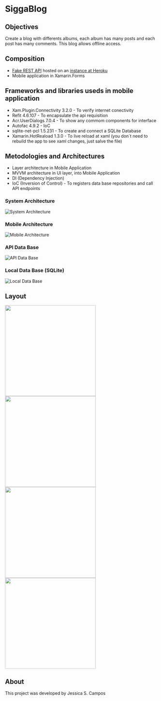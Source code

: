 # SiggaBlog

## Objectives
Create a blog with differents albums, each album has many posts and each post has many comments.
This blog allows offline access.

## Composition
* [Fake REST API](https://github.com/jessik126/siggablog.api) hosted on an [instance at Heroku](https://siggaapi.herokuapp.com)
* Mobile application in Xamarin.Forms

## Frameworks and libraries useds in mobile application
* Xam.Plugin.Connectivity 3.2.0 - To verify internet conectivity
* Refit 4.6.107 - To encapsulate the api requisition
* Acr.UserDialogs 7.0.4 - To show any commom components for interface
* Autofac 4.9.2 - IoC
* sqlite-net-pcl 1.5.231 - To create and connect a SQLite Database
* Xamarin.HotReaload 1.3.0 - To live reload at xaml (you don`t need to rebuild the app to see xaml changes, just salve the file)

## Metodologies and Architectures
* Layer architecture in Mobile Application
* MVVM architecture in UI layer, into Mobile Application
* DI (Dependency Injection)
* IoC (Inversion of Control) - To registers data base repositories and call API endpoints

### System Architecture
![System Architecture](https://i.pinimg.com/originals/0c/6d/41/0c6d41a4698aae12c0063a8c2c596d69.png)

### Mobile Architecture
![Mobile Architecture](https://i.pinimg.com/originals/4b/dd/2b/4bdd2bc5771cbeb0e2834d9b57d7feb6.png)

### API Data Base
![API Data Base](https://i.pinimg.com/originals/df/d1/f2/dfd1f281ba50058a748c72df7f7f0e24.png)

### Local Data Base (SQLite)
![Local Data Base](https://i.pinimg.com/originals/8a/81/bf/8a81bf5b42a81d060d969171c0cb639a.png)

## Layout
<img src="https://i.pinimg.com/originals/af/bc/07/afbc071f523120a853a69f80a5d2c001.jpg" width="300">
<img src="https://i.pinimg.com/originals/4b/a8/a2/4ba8a25be6cce3166ee4a879b243465c.jpg" width="300">
<img src="https://i.pinimg.com/originals/3a/ac/b8/3aacb8368cff6c4cac4e300e194118bf.jpg" width="300">
<img src="https://i.pinimg.com/originals/d1/32/71/d1327121b67f6a841b8256809b1d9639.jpg" width="300">

## About
This project was  developed by Jessica S. Campos
